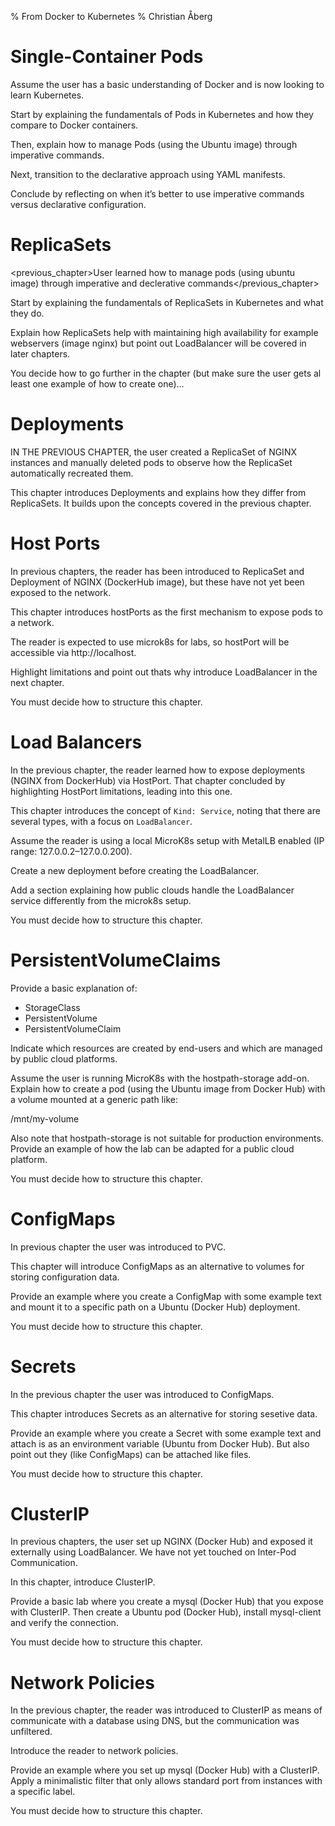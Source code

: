 % From Docker to Kubernetes
% Christian Åberg

# Single-Container Pods

Assume the user has a basic understanding of Docker and is now looking to learn Kubernetes.

Start by explaining the fundamentals of Pods in Kubernetes and how they compare to Docker containers.

Then, explain how to manage Pods (using the Ubuntu image) through imperative commands.

Next, transition to the declarative approach using YAML manifests.

Conclude by reflecting on when it’s better to use imperative commands versus declarative configuration.

# ReplicaSets

<previous_chapter>User learned how to manage pods (using ubuntu image) through imperative and declerative commands</previous_chapter>

Start by explaining the fundamentals of ReplicaSets in Kubernetes and what they do.

Explain how ReplicaSets help with maintaining high availability for example webservers (image nginx) but point out LoadBalancer will be covered in later chapters.

You decide how to go further in the chapter (but make sure the user gets al least one example of how to create one)...

# Deployments

IN THE PREVIOUS CHAPTER, the user created a ReplicaSet of NGINX instances and manually deleted pods to observe how the ReplicaSet automatically recreated them.

This chapter introduces Deployments and explains how they differ from ReplicaSets. It builds upon the concepts covered in the previous chapter.

# Host Ports

In previous chapters, the reader has been introduced to ReplicaSet and Deployment of NGINX (DockerHub image), but these have not yet been exposed to the network.

This chapter introduces hostPorts as the first mechanism to expose pods to a network.

The reader is expected to use microk8s for labs, so hostPort will be accessible via http://localhost.

Highlight limitations and point out thats why introduce LoadBalancer in the next chapter.

You must decide how to structure this chapter.

# Load Balancers

In the previous chapter, the reader learned how to expose deployments (NGINX from DockerHub) via HostPort. That chapter concluded by highlighting HostPort limitations, leading into this one.

This chapter introduces the concept of `Kind: Service`, noting that there are several types, with a focus on `LoadBalancer`.

Assume the reader is using a local MicroK8s setup with MetalLB enabled (IP range: 127.0.0.2–127.0.0.200).

Create a new deployment before creating the LoadBalancer.

Add a section explaining how public clouds handle the LoadBalancer service differently from the microk8s setup.

You must decide how to structure this chapter.

# PersistentVolumeClaims

Provide a basic explanation of:
- StorageClass
- PersistentVolume
- PersistentVolumeClaim

Indicate which resources are created by end-users and which are managed by public cloud platforms.

Assume the user is running MicroK8s with the hostpath-storage add-on. Explain how to create a pod (using the Ubuntu image from Docker Hub) with a volume mounted at a generic path like:

/mnt/my-volume

Also note that hostpath-storage is not suitable for production environments. Provide an example of how the lab can be adapted for a public cloud platform.

You must decide how to structure this chapter.

# ConfigMaps

In previous chapter the user was introduced to PVC.

This chapter will introduce ConfigMaps as an alternative to volumes for storing configuration data.

Provide an example where you create a ConfigMap with some example text and mount it to a specific path on a Ubuntu (Docker Hub) deployment.

You must decide how to structure this chapter.

# Secrets

In the previous chapter the user was introduced to ConfigMaps.

This chapter introduces Secrets as an alternative for storing sesetive data.

Provide an example where you create a Secret with some example text and attach is as an environment variable (Ubuntu from Docker Hub). But also point out they (like ConfigMaps) can be attached like files.

You must decide how to structure this chapter.

# ClusterIP

In previous chapters, the user set up NGINX (Docker Hub) and exposed it externally using LoadBalancer. We have not yet touched on Inter-Pod Communication.

In this chapter, introduce ClusterIP.

Provide a basic lab where you create a mysql (Docker Hub) that you expose with ClusterIP. Then create a Ubuntu pod (Docker Hub), install mysql-client and verify the connection.

You must decide how to structure this chapter.

# Network Policies

In the previous chapter, the reader was introduced to ClusterIP as means of communicate with a database using DNS, but the communication was unfiltered.

Introduce the reader to network policies.

Provide an example where you set up mysql (Docker Hub) with a ClusterIP. Apply a minimalistic filter that only allows standard port from instances with a specific label.

You must decide how to structure this chapter.

<!--

% From Docker to Kubernetes
% Christian Åberg

Create the chapter (Heading 1) specified by the user.

Maintain a fluent, pedagogical tone.

Plan a clear heading structure to eliminate the need for bullet points or numbered lists.

Maintain a fluent, pedagogical tone with oversimplifications to keep the text clean.

 -->
